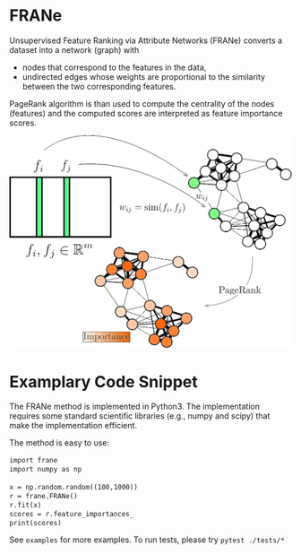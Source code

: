 # FRANe

Unsupervised Feature Ranking via Attribute Networks (FRANe)
converts a dataset into a network (graph) with

- nodes that correspond to the features in the data,
- undirected edges whose weights are proportional to the similarity
  between the two corresponding features.

PageRank algorithm is than used to compute the centrality of the nodes
(features) and the computed scores are interpreted as feature importance
scores.

![Overview of FRANe](https://github.com/FRANe-team/FRANe/blob/main/sketch.png)

# Examplary Code Snippet
The FRANe method is implemented in Python3.
The implementation requires some standard scientific libraries
(e.g., numpy and scipy) that make the implementation efficient.

The method is easy to use:

```
import frane
import numpy as np

x = np.random.random((100,1000))
r = frane.FRANe()
r.fit(x)
scores = r.feature_importances_
print(scores)

```

See `examples` for more examples. To run tests, please try `pytest ./tests/*`

